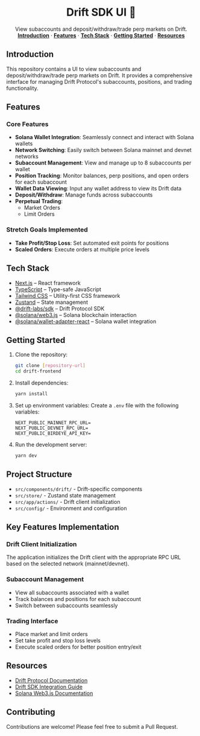 <h1 align="center"> Drift SDK UI 👾</h1>

<p align="center">
    View subaccounts and deposit/withdraw/trade perp markets on Drift.
    <br />
    <a href="#introduction"><strong>Introduction</strong></a> ·
    <a href="#features"><strong>Features</strong></a> ·
    <a href="#tech-stack"><strong>Tech Stack</strong></a> ·
    <a href="#getting-started"><strong>Getting Started</strong></a> ·
    <a href="#resources"><strong>Resources</strong></a>
</p>

## Introduction

This repository contains a UI to view subaccounts and deposit/withdraw/trade perp markets on Drift. It provides a comprehensive interface for managing Drift Protocol's subaccounts, positions, and trading functionality.

## Features

### Core Features

- **Solana Wallet Integration**: Seamlessly connect and interact with Solana wallets
- **Network Switching**: Easily switch between Solana mainnet and devnet networks
- **Subaccount Management**: View and manage up to 8 subaccounts per wallet
- **Position Tracking**: Monitor balances, perp positions, and open orders for each subaccount
- **Wallet Data Viewing**: Input any wallet address to view its Drift data
- **Deposit/Withdraw**: Manage funds across subaccounts
- **Perpetual Trading**:
  - Market Orders
  - Limit Orders

### Stretch Goals Implemented

- **Take Profit/Stop Loss**: Set automated exit points for positions
- **Scaled Orders**: Execute orders at multiple price levels

## Tech Stack

- [Next.js](https://nextjs.org/) – React framework
- [TypeScript](https://www.typescriptlang.org/) – Type-safe JavaScript
- [Tailwind CSS](https://tailwindcss.com/) – Utility-first CSS framework
- [Zustand](https://github.com/pmndrs/zustand) – State management
- [@drift-labs/sdk](https://github.com/drift-labs/protocol-v2) – Drift Protocol SDK
- [@solana/web3.js](https://github.com/solana-labs/solana-web3.js) – Solana blockchain interaction
- [@solana/wallet-adapter-react](https://github.com/solana-labs/wallet-adapter) – Solana wallet integration

## Getting Started

1. Clone the repository:

   ```bash
   git clone [repository-url]
   cd drift-frontend
   ```

2. Install dependencies:

   ```bash
   yarn install
   ```

3. Set up environment variables:
   Create a `.env` file with the following variables:

   ```
   NEXT_PUBLIC_MAINNET_RPC_URL=
   NEXT_PUBLIC_DEVNET_RPC_URL=
   NEXT_PUBLIC_BIRDEYE_API_KEY=
   ```

4. Run the development server:
   ```bash
   yarn dev
   ```

## Project Structure

- `src/components/drift/` - Drift-specific components
- `src/store/` - Zustand state management
- `src/app/actions/` - Drift client initialization
- `src/config/` - Environment and configuration

## Key Features Implementation

### Drift Client Initialization

The application initializes the Drift client with the appropriate RPC URL based on the selected network (mainnet/devnet).

### Subaccount Management

- View all subaccounts associated with a wallet
- Track balances and positions for each subaccount
- Switch between subaccounts seamlessly

### Trading Interface

- Place market and limit orders
- Set take profit and stop loss levels
- Execute scaled orders for better position entry/exit

## Resources

- [Drift Protocol Documentation](https://drift-labs.github.io/v2-teacher/)
- [Drift SDK Integration Guide](https://drift-labs.github.io/v2-teacher/#client-initialization)
- [Solana Web3.js Documentation](https://solana-labs.github.io/solana-web3.js/)

## Contributing

Contributions are welcome! Please feel free to submit a Pull Request.
